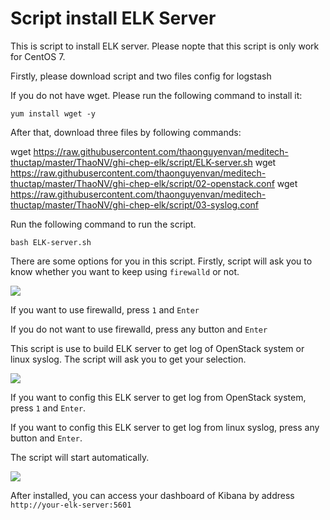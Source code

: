 # Script install ELK Server

This is script to install ELK server. Please nopte that this script is only work for CentOS 7.

Firstly, please download script and two files config for logstash

If you do not have wget. Please run the following command to install it:

`yum install wget -y`

After that, download three files by following commands:

wget https://raw.githubusercontent.com/thaonguyenvan/meditech-thuctap/master/ThaoNV/ghi-chep-elk/script/ELK-server.sh
wget https://raw.githubusercontent.com/thaonguyenvan/meditech-thuctap/master/ThaoNV/ghi-chep-elk/script/02-openstack.conf
wget https://raw.githubusercontent.com/thaonguyenvan/meditech-thuctap/master/ThaoNV/ghi-chep-elk/script/03-syslog.conf

Run the following command to run the script.

`bash ELK-server.sh`

There are some options for you in this script. Firstly, script will ask you to know whether you want to keep using `firewalld` or not.

<img src="https://i.imgur.com/MP6nrJL.png">

If you want to use firewalld, press `1` and `Enter`

If you do not want to use firewalld, press any button and `Enter`

This script is use to build ELK server to get log of OpenStack system or linux syslog. The script will ask you to get your selection.

<img src="https://i.imgur.com/TkeOz4d.png">

If you want to config this ELK server to get log from OpenStack system, press `1` and `Enter`.

If you want to config this ELK server to get log from linux syslog, press any button and `Enter`.

The script will start automatically.

<img src="https://i.imgur.com/AonudeD.png">

After installed, you can access your dashboard of Kibana by address `http://your-elk-server:5601`
